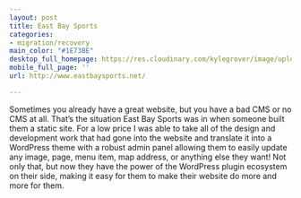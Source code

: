 ```yaml
---
layout: post
title: East Bay Sports
categories:
- migration/recovery
main_color: "#1E73BE"
desktop_full_homepage: https://res.cloudinary.com/kylegrover/image/upload/./v1554059691/screencapture-eastbaysports-net-2018-04-01-17_47_52.png
mobile_full_page: ''
url: http://www.eastbaysports.net/

---
```

Sometimes you already have a great website, but you have a bad CMS or no CMS at all. That’s the situation East Bay Sports was in when someone built them a static site. For a low price I was able to take all of the design and development work that had gone into the website and translate it into a WordPress theme with a robust admin panel allowing them to easily update any image, page, menu item, map address, or anything else they want! Not only that, but now they have the power of the WordPress plugin ecosystem on their side, making it easy for them to make their website do more and more for them.